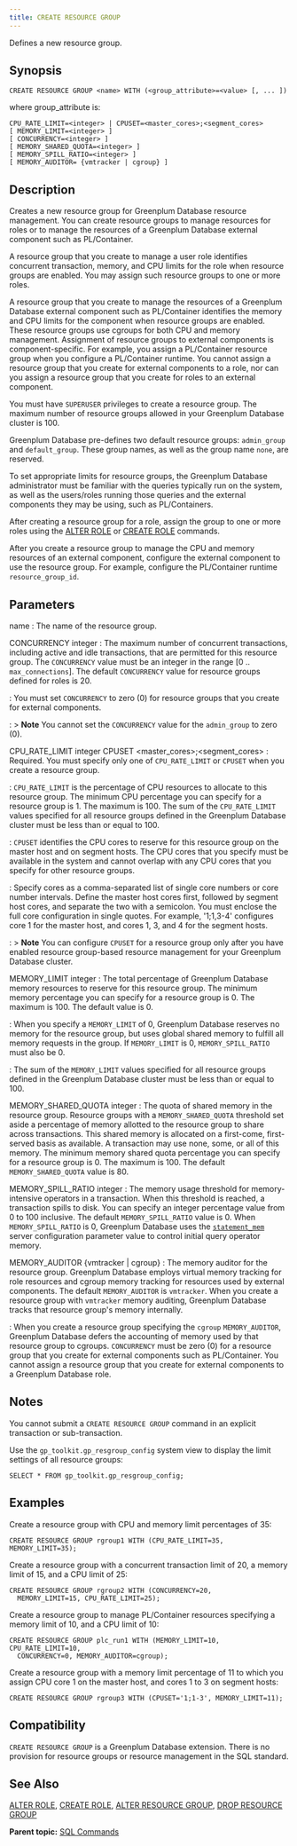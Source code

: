 ```yaml
---
title: CREATE RESOURCE GROUP 
---
```


Defines a new resource group.

## <a id="section2"></a>Synopsis 

``` {#sql_command_synopsis}
CREATE RESOURCE GROUP <name> WITH (<group_attribute>=<value> [, ... ])
```

where group\_attribute is:

```
CPU_RATE_LIMIT=<integer> | CPUSET=<master_cores>;<segment_cores>
[ MEMORY_LIMIT=<integer> ]
[ CONCURRENCY=<integer> ]
[ MEMORY_SHARED_QUOTA=<integer> ]
[ MEMORY_SPILL_RATIO=<integer> ]
[ MEMORY_AUDITOR= {vmtracker | cgroup} ]
```

## <a id="section3"></a>Description 

Creates a new resource group for Greenplum Database resource management. You can create resource groups to manage resources for roles or to manage the resources of a Greenplum Database external component such as PL/Container.

A resource group that you create to manage a user role identifies concurrent transaction, memory, and CPU limits for the role when resource groups are enabled. You may assign such resource groups to one or more roles.

A resource group that you create to manage the resources of a Greenplum Database external component such as PL/Container identifies the memory and CPU limits for the component when resource groups are enabled. These resource groups use cgroups for both CPU and memory management. Assignment of resource groups to external components is component-specific. For example, you assign a PL/Container resource group when you configure a PL/Container runtime. You cannot assign a resource group that you create for external components to a role, nor can you assign a resource group that you create for roles to an external component.

You must have `SUPERUSER` privileges to create a resource group. The maximum number of resource groups allowed in your Greenplum Database cluster is 100.

Greenplum Database pre-defines two default resource groups: `admin_group` and `default_group`. These group names, as well as the group name `none`, are reserved.

To set appropriate limits for resource groups, the Greenplum Database administrator must be familiar with the queries typically run on the system, as well as the users/roles running those queries and the external components they may be using, such as PL/Containers.

After creating a resource group for a role, assign the group to one or more roles using the [ALTER ROLE](ALTER_ROLE.html) or [CREATE ROLE](CREATE_ROLE.html) commands.

After you create a resource group to manage the CPU and memory resources of an external component, configure the external component to use the resource group. For example, configure the PL/Container runtime `resource_group_id`.

## <a id="section4"></a>Parameters 

name
:   The name of the resource group.

CONCURRENCY integer
:   The maximum number of concurrent transactions, including active and idle transactions, that are permitted for this resource group. The `CONCURRENCY` value must be an integer in the range \[0 .. `max_connections`\]. The default `CONCURRENCY` value for resource groups defined for roles is 20.

:   You must set `CONCURRENCY` to zero \(0\) for resource groups that you create for external components.

:   > **Note** You cannot set the `CONCURRENCY` value for the `admin_group` to zero \(0\).

CPU\_RATE\_LIMIT integer
CPUSET <master_cores>;<segment_cores>
:   Required. You must specify only one of `CPU_RATE_LIMIT` or `CPUSET` when you create a resource group.

:   `CPU_RATE_LIMIT` is the percentage of CPU resources to allocate to this resource group. The minimum CPU percentage you can specify for a resource group is 1. The maximum is 100. The sum of the `CPU_RATE_LIMIT` values specified for all resource groups defined in the Greenplum Database cluster must be less than or equal to 100.

:   `CPUSET` identifies the CPU cores to reserve for this resource group on the master host and on segment hosts. The CPU cores that you specify must be available in the system and cannot overlap with any CPU cores that you specify for other resource groups.

:   Specify cores as a comma-separated list of single core numbers or core number intervals. Define the master host cores first, followed by segment host cores, and separate the two with a semicolon. You must enclose the full core configuration in single quotes. For example, '1;1,3-4' configures core 1 for the master host, and cores 1, 3, and 4 for the segment hosts.

:   > **Note** You can configure `CPUSET` for a resource group only after you have enabled resource group-based resource management for your Greenplum Database cluster.

MEMORY\_LIMIT integer
:   The total percentage of Greenplum Database memory resources to reserve for this resource group. The minimum memory percentage you can specify for a resource group is 0. The maximum is 100. The default value is 0.

:   When you specify a `MEMORY_LIMIT` of 0, Greenplum Database reserves no memory for the resource group, but uses global shared memory to fulfill all memory requests in the group. If `MEMORY_LIMIT` is 0, `MEMORY_SPILL_RATIO` must also be 0.

:   The sum of the `MEMORY_LIMIT` values specified for all resource groups defined in the Greenplum Database cluster must be less than or equal to 100.

MEMORY\_SHARED\_QUOTA integer
:   The quota of shared memory in the resource group. Resource groups with a `MEMORY_SHARED_QUOTA` threshold set aside a percentage of memory allotted to the resource group to share across transactions. This shared memory is allocated on a first-come, first-served basis as available. A transaction may use none, some, or all of this memory. The minimum memory shared quota percentage you can specify for a resource group is 0. The maximum is 100. The default `MEMORY_SHARED_QUOTA` value is 80.

MEMORY\_SPILL\_RATIO integer
:   The memory usage threshold for memory-intensive operators in a transaction. When this threshold is reached, a transaction spills to disk. You can specify an integer percentage value from 0 to 100 inclusive. The default `MEMORY_SPILL_RATIO` value is 0. When `MEMORY_SPILL_RATIO` is 0, Greenplum Database uses the [`statement_mem`](../config_params/guc-list.html) server configuration parameter value to control initial query operator memory.

MEMORY\_AUDITOR \{vmtracker \| cgroup\}
:   The memory auditor for the resource group. Greenplum Database employs virtual memory tracking for role resources and cgroup memory tracking for resources used by external components. The default `MEMORY_AUDITOR` is `vmtracker`. When you create a resource group with `vmtracker` memory auditing, Greenplum Database tracks that resource group's memory internally.

:   When you create a resource group specifying the `cgroup` `MEMORY_AUDITOR`, Greenplum Database defers the accounting of memory used by that resource group to cgroups. `CONCURRENCY` must be zero \(0\) for a resource group that you create for external components such as PL/Container. You cannot assign a resource group that you create for external components to a Greenplum Database role.

## <a id="section5"></a>Notes 

You cannot submit a `CREATE RESOURCE GROUP` command in an explicit transaction or sub-transaction.

Use the `gp_toolkit.gp_resgroup_config` system view to display the limit settings of all resource groups:

```
SELECT * FROM gp_toolkit.gp_resgroup_config;
```

## <a id="section6"></a>Examples 

Create a resource group with CPU and memory limit percentages of 35:

```
CREATE RESOURCE GROUP rgroup1 WITH (CPU_RATE_LIMIT=35, MEMORY_LIMIT=35);
```

Create a resource group with a concurrent transaction limit of 20, a memory limit of 15, and a CPU limit of 25:

```
CREATE RESOURCE GROUP rgroup2 WITH (CONCURRENCY=20, 
  MEMORY_LIMIT=15, CPU_RATE_LIMIT=25);
```

Create a resource group to manage PL/Container resources specifying a memory limit of 10, and a CPU limit of 10:

```
CREATE RESOURCE GROUP plc_run1 WITH (MEMORY_LIMIT=10, CPU_RATE_LIMIT=10,
  CONCURRENCY=0, MEMORY_AUDITOR=cgroup);
```

Create a resource group with a memory limit percentage of 11 to which you assign CPU core 1 on the master host, and cores 1 to 3 on segment hosts:

```
CREATE RESOURCE GROUP rgroup3 WITH (CPUSET='1;1-3', MEMORY_LIMIT=11);
```

## <a id="section7"></a>Compatibility 

`CREATE RESOURCE GROUP` is a Greenplum Database extension. There is no provision for resource groups or resource management in the SQL standard.

## <a id="section8"></a>See Also 

[ALTER ROLE](ALTER_ROLE.html), [CREATE ROLE](CREATE_ROLE.html), [ALTER RESOURCE GROUP](ALTER_RESOURCE_GROUP.html), [DROP RESOURCE GROUP](DROP_RESOURCE_GROUP.html)

**Parent topic:** [SQL Commands](../sql_commands/sql_ref.html)

